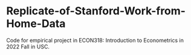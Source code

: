 # Replicate-of-Stanford-Work-from-Home-Data
Code for empirical project in ECON318: Introduction to Econometrics in 2022 Fall in USC.
